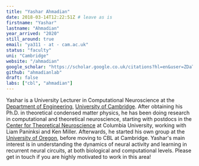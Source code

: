 ```yaml
---
title: "Yashar Ahmadian"
date: 2018-03-14T12:22:51Z # leave as is
firstname: "Yashar"
lastname: "Ahmadian"
year_arrived: "2020"
still_around: true
email: "ya311 - at - cam.ac.uk"
status: "faculty"
uni: "Cambridge"
website: "/ahmadian"
google_scholar: "https://scholar.google.co.uk/citations?hl=en&user=ZDaThWgAAAAJ"
github: "ahmadianlab"
draft: false
labs: ["cbl", "ahmadian"]
---
```


Yashar is a University Lecturer in Computational Neuroscience at the [Department of Engineering](http://www.eng.cam.ac.uk/), [University of Cambridge](http://www.cam.ac.uk/). After obtaining his Ph.D. in theoretical condensed matter physics, he has been doing research in computational and theoretical neuroscience, starting with postdocs in the [Center for Theoretical Neuroscience](https://ctn.zuckermaninstitute.columbia.edu/) at Columbia University, working with Liam Paninksi and Ken Miller. Afterwards, he started his own group at the [University of Oregon](https://ion.uoregon.edu/content/institute-neuroscience), before moving to CBL at Cambridge.
Yashar's main interest is in understanding the dynamics of neural activity and learning in recurrent neural circuits, at both biological and computational levels. Please get in touch if you are highly motivated to work in this area!